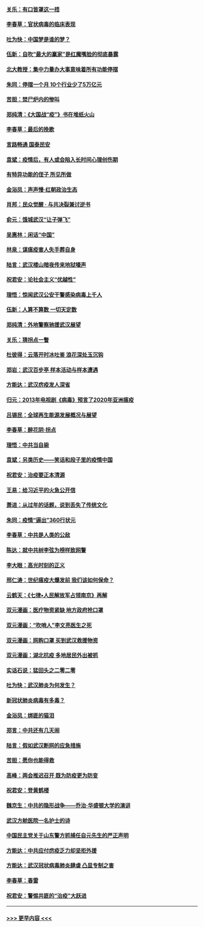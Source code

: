 #### [关乐：有口皆罩这一捂](../pages/nsc993/n11908393.md?t=03021531) 
#### [李春草：官状病毒的临床表现](../pages/nsc993/n11908339.md?t=03021531) 
#### [吐为快：中国梦是谁的梦？](../pages/nsc993/n11906564.md?t=03021531) 
#### [伍新：自吹“最大的赢家”是红魔嘴脸的彻底暴露](../pages/nsc993/n11906407.md?t=03021531) 
#### [北大教授：集中力量办大事意味着所有功能停摆](../pages/nsc993/n11904800.md?t=03021531) 
#### [朱同：停摆一个月 10个行业少了5万亿元](../pages/nsc993/n11904498.md?t=03021531) 
#### [苦胆：焚尸炉内的惨叫](../pages/nsc993/n11904479.md?t=03021531) 
#### [郑纯清：《大国战“疫”》书在堆纸火山](../pages/nsc993/n11904450.md?t=03021531) 
#### [李春草：最后的挽歌](../pages/nsc993/n11904441.md?t=03021531) 
#### [言路畅通 国泰民安](../pages/nsc993/n11904222.md?t=03021531) 
#### [袁斌：疫情后，有人或会陷入长时间心理创伤期](../pages/nsc993/n11901514.md?t=03021531) 
#### [有特异功能的侄子 所见所做](../pages/nsc993/n11901154.md?t=03021531) 
#### [金浴凤：声声慢‧红朝政治生态](../pages/nsc993/n11899553.md?t=03021531) 
#### [肖邦：民众觉醒 · 与共决裂兼讨逆书](../pages/nsc993/n11898435.md?t=03021531) 
#### [俞元：饿城武汉“让子弹飞”](../pages/nsc993/n11898344.md?t=03021531) 
#### [吴惠林：闲话“中国”](../pages/nsc993/n11898182.md?t=03021531) 
#### [林泉：谋瘟疫害人失手葬自身](../pages/nsc993/n11897892.md?t=03021531) 
#### [陆言：武汉楼山暗夜传来地狱嚎声](../pages/nsc993/n11897033.md?t=03021531) 
#### [祝君安：论社会主义“优越性”](../pages/nsc993/n11897005.md?t=03021531) 
#### [理悟：惊闻武汉公安干警感染病毒上千人](../pages/nsc993/n11896947.md?t=03021531) 
#### [伍新：人算不算数 一切天定数](../pages/nsc993/n11893372.md?t=03021531) 
#### [郑纯清：外地警察驰援武汉展望](../pages/nsc993/n11893115.md?t=03021531) 
#### [关乐：猜拐点一瞥](../pages/nsc993/n11893020.md?t=03021531) 
#### [杜彼得：云落开时冰吐鉴 浪花深处玉沉钩](../pages/nsc993/n11892107.md?t=03021531) 
#### [郑岩：武汉百步亭 样本活动与样本遭遇](../pages/nsc993/n11892310.md?t=03021531) 
#### [方能达：武汉疠疫发人深省](../pages/nsc993/n11891376.md?t=03021531) 
#### [归元：2013年电视剧《病毒》预言了2020年亚洲瘟疫](../pages/nsc993/n11891126.md?t=03021531) 
#### [吕锡民：全球再生能源发展概况与展望](../pages/nsc993/n11890613.md?t=03021531) 
#### [李春草：醉花阴·拐点](../pages/nsc993/n11890567.md?t=03021531) 
#### [理悟：中共当自毙](../pages/nsc993/n11890559.md?t=03021531) 
#### [袁斌：另类历史——笑话和段子里的疫情中国](../pages/nsc993/n11889243.md?t=03021531) 
#### [祝君安：治疫要正本清源](../pages/nsc993/n11889085.md?t=03021531) 
#### [王易：给习近平的火急公开信](../pages/nsc993/n11888225.md?t=03021531) 
#### [萧进：从过年的话题，说到丢失了传统文化](../pages/nsc993/n11887732.md?t=03021531) 
#### [朱同：疫情“逼出”360行状元](../pages/nsc993/n11887678.md?t=03021531) 
#### [李春草：中共是人类的公敌](../pages/nsc993/n11887656.md?t=03021531) 
#### [陈达：就中共树李弦为榜样致网警](../pages/nsc993/n11887625.md?t=03021531) 
#### [李大眼：高光时刻的正义](../pages/nsc993/n11887585.md?t=03021531) 
#### [邢仁涛：世纪瘟疫大爆发前 我们该如何保命？](../pages/nsc993/n11887535.md?t=03021531) 
#### [云鹤天：《七律▪人民解放军占领南京》再解](../pages/nsc993/n11887524.md?t=03021531) 
#### [双元漫画：医疗物资紧缺 地方政府抢口罩](../pages/nsc993/n11884744.md?t=03021531) 
#### [双元漫画：“吹哨人”李文亮医生之死](../pages/nsc993/n11884705.md?t=03021531) 
#### [双元漫画：网购口罩 买到武汉救援物资](../pages/nsc993/n11884670.md?t=03021531) 
#### [双元漫画：湖北抗疫 多地居民外出被抓](../pages/nsc993/n11884643.md?t=03021531) 
#### [实话石说：猛回头之二零二零](../pages/nsc993/n11883968.md?t=03021531) 
#### [吐为快：武汉肺炎为何发生？](../pages/nsc993/n11882180.md?t=03021531) 
#### [新冠状肺炎病毒有多毒？](../pages/nsc993/n11881790.md?t=03021531) 
#### [金浴凤：绑匪的猫泪](../pages/nsc993/n11880664.md?t=03021531) 
#### [郑言：中共还有几天闹](../pages/nsc993/n11880645.md?t=03021531) 
#### [陆言：假如武汉断网的应急措施](../pages/nsc993/n11880619.md?t=03021531) 
#### [苦胆：愿你也能得救](../pages/nsc993/n11880601.md?t=03021531) 
#### [高峰：两会推迟召开  既为防疫更为防变](../pages/nsc993/n11879977.md?t=03021531) 
#### [祝君安：登黄鹤楼](../pages/nsc993/n11880583.md?t=03021531) 
#### [魏京生：中共的隐形战争——乔治‧华盛顿大学的演讲](../pages/nsc993/n11879765.md?t=03021531) 
#### [武汉方舱医院一名护士的诗](../pages/nsc993/n11878480.md?t=03021531) 
#### [中国民主党关于山东警方抓捕任自元先生的严正声明](../pages/nsc993/n11877506.md?t=03021531) 
#### [方能达：中共应付疠疫乏力却坚拒外援](../pages/nsc993/n11877497.md?t=03021531) 
#### [方能达：武汉冠状病毒肺炎肆虐 凸显专制之害](../pages/nsc993/n11877475.md?t=03021531) 
#### [李春草：春雷](../pages/nsc993/n11876287.md?t=03021531) 
#### [祝君安：警惕共匪的“治疫”大跃进](../pages/nsc993/n11876084.md?t=03021531) 

----
#### [ >>> 更早内容 <<< ](../indexes/nsc993-earlier.md)
